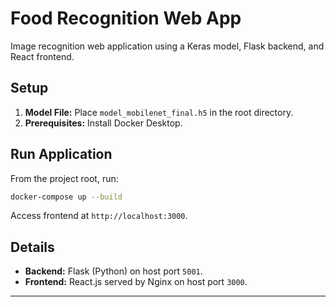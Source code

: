 # Food Recognition Web App

Image recognition web application using a Keras model, Flask backend, and React frontend.

## Setup

1.  **Model File:** Place `model_mobilenet_final.h5` in the root directory.
2.  **Prerequisites:** Install Docker Desktop.

## Run Application

From the project root, run:

```bash
docker-compose up --build
```

Access frontend at `http://localhost:3000`.

## Details

-   **Backend:** Flask (Python) on host port `5001`.
-   **Frontend:** React.js served by Nginx on host port `3000`.

---
